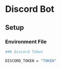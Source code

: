 # Discord Bot

## Setup

### Environment File

```perl
### Discord Token

DISCORD_TOKEN = "TOKEN"
```